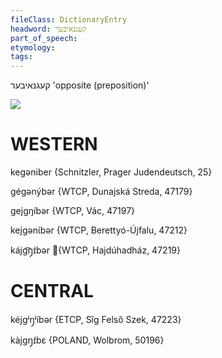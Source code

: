 ```yaml
---
fileClass: DictionaryEntry
headword: קעגנאיבער
part_of_speech: 
etymology: 
tags: 
---
```

קעגנאיבער
'opposite (preposition)'

![](https://ia802902.us.archive.org/9/items/Yiddish-Dialect-Maps/Herzog5-28-30-EmecerKegniberMer-MergerOfInitial25And32-ConfusionOf25And22-182.jpg)

WESTERN
========

kegəniber {Schnitzler, Prager Judendeutsch, 25}

gégənýbər {WTCP, Dunajská Streda, 47179}

gejgŋíbər {WTCP, Vác, 47197}

kejgənɩ́bər {WTCP, Berettyó-Újfalu, 47212}

kájg͡ŋ̩ɪ́bər \{WTCP, Hajdúhadház, 47219}

CENTRAL
========

kéjgʲŋ̩ʲíbər {ETCP, Sîg Felső Szek, 47223}

kàjgŋ̩ɪ́bɛ {POLAND, Wolbrom, 50196}
